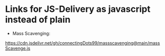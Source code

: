 # Links for JS-Delivery as javascript instead of plain

- Mass Scavenging:

https://cdn.jsdelivr.net/gh/connectingDots99/massscavenging@main/massScavenge.js

